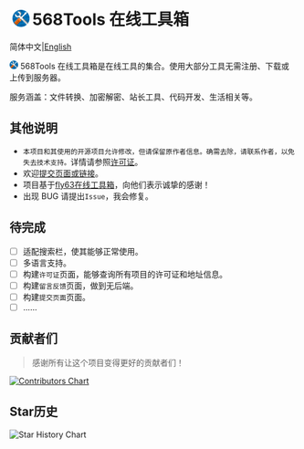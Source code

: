# <img height="30" style="margin: -3px 5px;" src="./img/icon.svg" />568Tools 在线工具箱

简体中文|[English](https://github.com/PJ-568/568tools/blob/main/README.md)

<img height="15" src="./img/icon.svg" /> 568Tools 在线工具箱是在线工具的集合。使用大部分工具无需注册、下载或上传到服务器。

服务涵盖：文件转换、加密解密、站长工具、代码开发、生活相关等。

## 其他说明

* `本项目和其使用的开源项目允许修改，但请保留原作者信息。确需去除，请联系作者，以免失去技术支持。`详情请参照[许可证](https://Tools.pj568.eu.org/license)。
* 欢迎[提交页面或链接](https://Tools.pj568.eu.org/application)。
* 项目基于[fly63在线工具箱](https://github.com/mydearcc/tools)，向他们表示诚挚的感谢！
* 出现 BUG 请提出`Issue`，我会修复。

## 待完成
- [ ] 适配搜索栏，使其能够正常使用。
- [ ] 多语言支持。
- [ ] 构建`许可证`页面，能够查询所有项目的许可证和地址信息。
- [ ] 构建`留言反馈`页面，做到无后端。
- [ ] 构建`提交页面`页面。
- [ ] ……

## 贡献者们

> 感谢所有让这个项目变得更好的贡献者们！

[![Contributors Chart](https://contrib.rocks/image?repo=PJ-568/568tools)](https://github.com/PJ-568/568tools/graphs/contributors)

## Star历史

![Star History Chart](https://api.star-history.com/svg?repos=PJ-568/568tools&type=Date)
